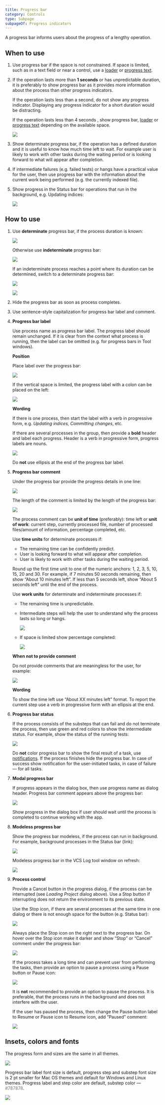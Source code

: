 ```yaml
---
title: Progress bar
category: Controls
type: Subpage
subpageOf: Progress indicators
---
```


A progress bar informs users about the progress of a lengthy operation.

## When to use

1. Use progress bar if the space is not constrained. If space is limited, such as in a text field or near a control, use a [loader]({{site.baseurl}}/controls/loader/) or [progress text]({{site.baseurl}}/controls/progress_text/).

2. If the operation lasts more than **1 seconds** or has unpredictable duration, it is preferably to show progress bar as it provides more information about the process than other progress indicators.

    If the operation lasts less than a second, do not show any progress indicator. Displaying any progress indicator for a short duration would be distracting.

    If the operation lasts less than 4 seconds , show progress bar, [loader]({{site.baseurl}}/controls/loader/) or [progress text]({{site.baseurl}}/controls/progress_text/) depending on the available space.

    ![]({{site.baseurl}}/images/progress_bar/time_line.png)

3. Show determinate progress bar, if the operation has a defined duration and it is useful to know how much time left to wait. For example user is likely to work with other tasks during the waiting period or is looking forward to what will appear after completion.

4. If intermediate failures (e.g. failed tests) or hangs have a practical value for the user, then use progress bar with the information about the current work being performed (e.g. the currently indexed file).

5. Show progress in the Status bar for operations that run in the background, e.g. Updating indices:

    ![]({{site.baseurl}}/images/progress_bar/modeless_progress.png)



## How to use

1. Use **determinate** progress bar, if the process duration is known:

    ![]({{site.baseurl}}/images/progress_bar/determinate_example.png)

    Otherwise use **indeterminate** progress bar:

    ![]({{site.baseurl}}/images/progress_bar/indetermintae_example.png)

    If an indeterminate process reaches a point where its duration can be determined, switch to a determinate progress bar:

    ![]({{site.baseurl}}/images/progress_bar/progress_bar_indeterminate.png)

    ![]({{site.baseurl}}/images/progress_bar/progress_bar_determinate.png)


2. Hide the progress bar as soon as process completes.

3. Use sentence-style capitalization for progress bar label and comment.

4. **Progress bar label**

    Use process name as progress bar label. The progress label should remain unchanged. If it is clear from the context what process is running, then the label can be omitted (e.g. for progress bars in Tool windows).

    **Position**

    Place label over the progress bar:

    ![]({{site.baseurl}}/images/progress_bar/progress_bar_label_above.png)

    If the vertical space is limited, the progress label with a colon can be placed on the left:

    ![]({{site.baseurl}}/images/progress_bar/progress_bar_label_left.png)

    **Wording**

    If there is one process, then start the label with a verb in progressive form, e.g. *Updating indices, Committing changes*, etc.

    If there are several processes in the group, then provide a **bold** header and label each progress. Header is a verb in progressive form, progress labels are nouns.

    ![]({{site.baseurl}}/images/progress_bar/progress_bar_wording_example.png)


    Do **not** use ellipsis at the end of the progress bar label.

5. **Progress bar comment**

    Under the progress bar provide the progress details in one line:

    ![]({{site.baseurl}}/images/progress_bar/progress_bar_comment.png)

    The length of the comment is limited by the length of the progress bar:

    ![]({{site.baseurl}}/images/progress_bar/progress_bar_comment_long.png)

    The process comment can be **unit of time** (preferably): time left or **unit of work**: current step, currently processed file, number of processed files/amount of information, percentage completed, etc.

    Use **time units** for determinate processes if:

    * The remaining time can be confidently predict.
    * User is looking forward to what will appear after completion.
    * User is likely to work with other tasks during the waiting period.

    Round up the first time unit to one of the numeric anchors: 1, 2, 3, 5, 10, 15, 20 and 30. For example, if 7 minutes 50 seconds remaining, then show “About 10 minutes left”. If less than 5 seconds left, show “About 5 seconds left” until the end of the process.

    Use **work units** for determinate and indeterminate processes if:

    * The remaining time is unpredictable.
    * Intermediate steps will help the user to understand why the process lasts so long or hangs.

        ![]({{site.baseurl}}/images/progress_bar/progress_bar_determinate.png)

    * If space is limited show percentage completed:

        ![]({{site.baseurl}}/images/progress_bar/horizontaly.png)

    **When not to provide comment**

    Do not provide comments that are meaningless for the user, for example:

    ![]({{site.baseurl}}/images/progress_bar/progress_bar_text_incorrect.png)


    **Wording**

    To show the time left use “About XX minutes left” format. To report the current step use a verb in progressive form with an ellipsis at the end.

6. **Progress bar status**

    If the process consists of the substeps that can fail and do not terminate the process, then use green and red colors to show the intermediate status. For example, show the status of the running tests:

    ![]({{site.baseurl}}/images/progress_bar/progress_color.png)

    Do **not** color progress bar to show the final result of a task, use [notifications]({{site.baseurl}}/principles/notifications/). If the process finishes hide the progress bar. In case of success show notification for the user-initiated tasks, in case of failure — for all tasks.

7. **Modal progress bar**

    If progress appears in the dialog box, then use progress name as dialog header. Progress bar comment appears above the progress bar:

    ![]({{site.baseurl}}/images/progress_bar/progress_bar_label_dialog.png)

    Show progress in the dialog box if user should wait until the process is completed to continue working with the app.

8. **Modeless progress bar**

    Show the progress bar modeless, if the process can run in background. For example, background processes in the Status bar (link):

    ![]({{site.baseurl}}/images/progress_bar/background_process.png)

    Modeless progress bar in the VCS Log tool window on refresh:

    ![]({{site.baseurl}}/images/progress_bar/vcs_log.png)

9. **Process control**

    Provide a Cancel button in the progress dialog, if the process can be interrupted (see _Loading Project_ dialog above). Use a Stop button if interrupting does not return the environment to its previous state.

    Use the Stop icon, if there are several processes at the same time in one dialog or there is not enough space for the button (e.g. Status bar):

    ![]({{site.baseurl}}/images/progress_bar/tasks_dialog.png)

    Always place the Stop icon on the right next to the progress bar. On hover over the Stop icon make it darker and show “Stop” or “Cancel” comment under the progress bar:

    ![]({{site.baseurl}}/images/progress_bar/hover_stop_icon.png)

    If the process takes a long time and can prevent user from performing the tasks, then provide an option to pause a process using a Pause button or Pause icon:

    ![]({{site.baseurl}}/images/progress_bar/pause.png)

    It is **not** recommended to provide an option to pause the process. It is preferable, that the process runs in the background and does not interfere with the user.

    If the user has paused the process, then change the Pause button label to Resume or Pause icon to Resume icon, add “Paused” comment:

    ![]({{site.baseurl}}/images/progress_bar/resume.png)

## Insets, colors and fonts

The progress form and sizes are the same in all themes.

![]({{site.baseurl}}/images/progress_bar/progress_bar_colors.png)

Progress bar label font size is default, progress step and substep font size is 2 pt smaller for Mac OS themes and default for Windows and Linux themes. Progress label and step color are default, substep color — <span style="color:#787878">#787878</span>.

![]({{site.baseurl}}/images/progress_bar/progress_bar_size.png)
